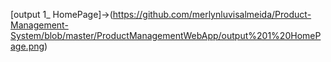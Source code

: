 [output 1_ HomePage]->(https://github.com/merlynluvisalmeida/Product-Management-System/blob/master/ProductManagementWebApp/output%201%20HomePage.png)
